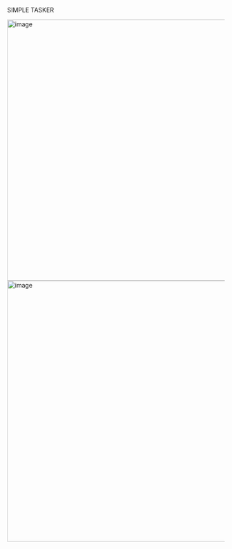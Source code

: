 SIMPLE TASKER



<img width="1280" height="604" alt="image" src="https://github.com/user-attachments/assets/5a7c4802-06c5-4a73-b3c6-afa95070317b" />




<img width="1280" height="604" alt="image" src="https://github.com/user-attachments/assets/f916ce7a-697f-44d3-bfc6-7d0c5e5ca3c8" />
